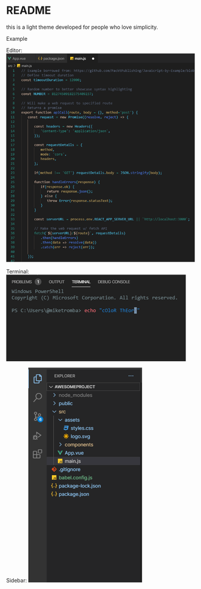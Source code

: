 # README

this is a light theme developed for people who love simplicity.

Example

Editor:
<img
src="https://github.com/betu55/Betu-dark-theme/blob/master/icon/previewEditor.png?raw=true"
alt="C# preview screenshot"
/>

Terminal:
<img
src="https://github.com/betu55/Betu-dark-theme/blob/master/icon/previewTerminal.png?raw=true"
alt="C# preview screenshot"
/>

Sidebar:
<img
src="https://github.com/betu55/Betu-dark-theme/blob/master/icon/previewSidebar.png?raw=true"
alt="C# preview screenshot"
/>
